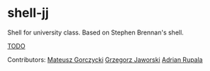 # shell-jj

Shell for university class.
Based on Stephen Brennan's shell.

[TODO](TODO.md)

Contributors: 
[Mateusz Gorczycki](https://github.com/HiImTrixie)
[Grzegorz Jaworski](https://github.com/gostekk)
[Adrian Rupala](https://github.com/Adrixop95)
